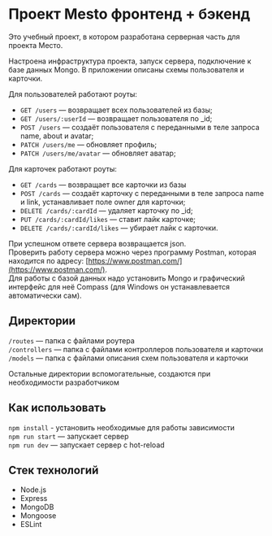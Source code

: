 # Проект Mesto фронтенд + бэкенд

Это учебный проект, в котором разработана серверная часть для проекта Место.

Настроена инфраструктура проекта, запуск сервера, подключение к базе данных Mongo. В приложении описаны схемы пользователя и карточки.

Для пользователей работают роуты:
* `GET /users` — возвращает всех пользователей из базы;
* `GET /users/:userId` — возвращает пользователя по _id;
* `POST /users` — создаёт пользователя с переданными в теле запроса name, about и avatar;
* `PATCH /users/me` — обновляет профиль;
* `PATCH /users/me/avatar` — обновляет аватар;

Для карточек работают роуты:
* `GET /cards` — возвращает все карточки из базы
* `POST /cards` — создаёт карточку с переданными в теле запроса name и link, устанавливает поле owner для карточки;
* `DELETE /cards/:cardId` — удаляет карточку по _id;
* `PUT /cards/:cardId/likes` — ставит лайк карточке;
* `DELETE /cards/:cardId/likes` — убирает лайк с карточки.

При успешном ответе сервера возвращается json.  
Проверить работу сервера можно через программу Postman, которая находится по адресу: [https://www.postman.com/](https://www.postman.com/).  
Для работы с базой данных надо установить Mongo и графический интерфейс для неё Compass (для Windows он устанавлевается автоматически сам).

## Директории

`/routes` — папка с файлами роутера  
`/controllers` — папка с файлами контроллеров пользователя и карточки  
`/models` — папка с файлами описания схем пользователя и карточки

Остальные директории вспомогательные, создаются при необходимости разработчиком

## Как использовать

`npm install` - установить необходимые для работы зависимости  
`npm run start` — запускает сервер  
`npm run dev` — запускает сервер с hot-reload

## Стек технологий

* Node.js
* Express
* MongoDB
* Mongoose
* ESLint
